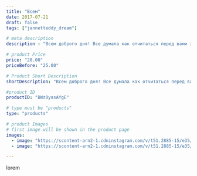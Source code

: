 ```yaml
---
title: "Всем"
date: 2017-07-21
draft: false
tags: ["jannetteddy_dream"]

# meta description
description : "Всем доброго дня! Все думала как отчитаться перед вами за благотворительную лотерею! И вот, знакомьтесь это Матушка Лариса//- чудесный, добрый и чуткий человек "

# product Price
price: "20.00"
priceBefore: "25.00"

# Product Short Description
shortDescription: "Всем доброго дня! Все думала как отчитаться перед вами за благотворительную лотерею! И вот, знакомьтесь это Матушка Лариса//- чудесный, добрый и чуткий человек который руководит \"Домом для мамы\"! Она просила меня поблагодарить всех кто принял участие в благотворительной лотереи! Выразила огромную благодарность за собранные средства и сказала что они пойдут на помощь мамочкам попавшим в сложную жизненную ситуацию! 🙏 Всем ещё раз спасибо за то что поддержали и поучаствовали в лотереи! #домдлямамы #благотворительнаялотерея #творимдобровмести"

#product ID
productID: "BWz0yasAYgE"

# type must be "products"
type: "products"

# product Images
# first image will be shown in the product page
images:
  - image: "https://scontent-arn2-1.cdninstagram.com/v/t51.2885-15/e35/20180719_1962360840659738_4549429866176446464_n.jpg?_nc_ht=scontent-arn2-1.cdninstagram.com&_nc_cat=102&_nc_ohc=H2mvvFV5t8cAX-slR2j&se=7&tp=1&oh=41df9383bff1b13f592aaf4a7b0420ef&oe=605DBB1C&ig_cache_key=MTU2MzgyMzc4MzM4NTYzMDUzOQ%3D%3D.2"
  - image: "https://scontent-arn2-1.cdninstagram.com/v/t51.2885-15/e35/20214003_1916589821932450_7880824350285234176_n.jpg?_nc_ht=scontent-arn2-1.cdninstagram.com&_nc_cat=110&_nc_ohc=IuKX9G_YN1wAX-a_mIF&se=7&tp=1&oh=13dda1e829e53c3127534c8b4e29ce2d&oe=605A3376&ig_cache_key=MTU2MzgyMzc5OTU0MjEyMzcwOQ%3D%3D.2"

---
```

lorem
